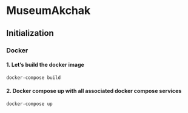 # MuseumAkchak

## Initialization

###  Docker

#### 1. Let’s build the docker image
```
docker-compose build
```

#### 2. Docker compose up with all associated docker compose services

```
docker-compose up
```
